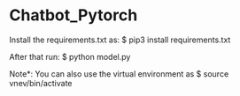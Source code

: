# Chatbot_Pytorch
Install the requirements.txt as:
$ pip3 install requirements.txt

After that run:
$ python model.py

Note*: You can also use the virtual environment as 
$ source vnev/bin/activate
